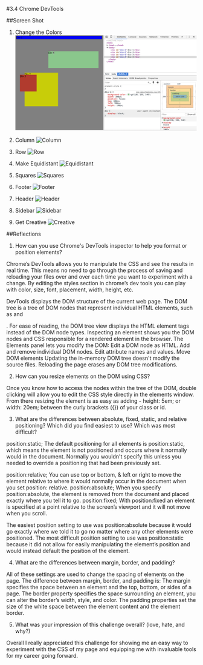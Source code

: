 #3.4 Chrome DevTools

##Screen Shot

1. Change the Colors
![Colors](./imgs/1.ChangeColors.png)

2. Column
![Column](/imgs/2.Columns.png)

3. Row
![Row](/imgs/3.Rows.png)

4. Make Equidistant
![Equidistant](/imgs/4.MakeEquidistant.png)

5. Squares
![Squares](/imgs/5.Squares.png)

6. Footer
![Footer](/imgs/6.Footer.png)

7. Header
![Header](/imgs/7.Header.png)

8. Sidebar
![Sidebar](/imgs/8.Sidebar.png)

9. Get Creative
![Creative](/imgs/9.GetCreative.png)



##Reflections

1. How can you use Chrome's DevTools inspector to help you format or position elements?

Chrome’s DevTools allows you to manipulate the CSS and see the results in real time. This means no need to go through the process of saving and reloading your files over and over each time you want to experiment with a change. By editing the styles section in chrome’s dev tools you can play with color, size, font, placement, width, height, etc.

DevTools displays the DOM structure of the current web page. The DOM tree is a tree of DOM nodes that represent individual HTML elements, such as <body> and <p>. For ease of reading, the DOM tree view displays the HTML element tags instead of the DOM node types. Inspecting an element shows you the DOM nodes and CSS responsible for a rendered element in the browser.
The Elements panel lets you modify the DOM:
Edit a DOM node as HTML.
Add and remove individual DOM nodes.
Edit attribute names and values.
Move DOM elements
Updating the in-memory DOM tree doesn't modify the source files. Reloading the page erases any DOM tree modifications.


2. How can you resize elements on the DOM using CSS?

Once you know how to access the nodes within the tree of the DOM, double clicking will allow you to edit the CSS style directly in the elements window. From there resizing the element is as easy as adding - height: 5em; or width: 20em; between the curly brackets ({}) of your class or id.

3. What are the differences between absolute, fixed, static, and relative positioning? Which did you find easiest to use? Which was most difficult?

position:static;
The default positioning for all elements is position:static, which means the element is not positioned and occurs where it normally would in the document. Normally you wouldn't specify this unless you needed to override a positioning that had been previously set.

position:relative;
You can use top or bottom, & left or right to move the element relative to where it would normally occur in the document when you set position: relative.
position:absolute;
When you specify position:absolute, the element is removed from the document and placed exactly where you tell it to go.
position:fixed;
With position:fixed an element is specified at a point relative to the screen’s viewport and it will not move when you scroll.

The easiest position setting to use was position:absolute because it would go exactly where we told it to go no matter where any other elements were positioned. The most difficult position setting to use was position:static because it did not allow for easily manipulating the element’s position and would instead default the position of the element.

4. What are the differences between margin, border, and padding?

All of these settings are used to change the spacing of elements on the page. The difference between margin, border, and padding is:
 The margin specifies the space between an element and the top, bottom, or sides of a page.
The border property specifies the space surrounding an element, you can alter the border’s width, style, and color.
The padding properties set the size of the white space between the element content and the element border.

5. What was your impression of this challenge overall? (love, hate, and why?)

Overall I really appreciated this challenge for showing me an easy way to experiment with the CSS of my page and equipping me with invaluable tools for my career going forward.
